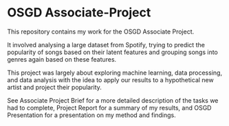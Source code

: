 # OSGD Associate-Project

This repository contains my work for the OSGD Associate Project.

It involved analysing a large dataset from Spotify, trying to predict the popularity of songs based on their latent features and grouping songs into genres again based on these features.

This project was largely about exploring machine learning, data processing, and data analysis with the idea to apply our results to a hypothetical new artist and project their popularity.

See Associate Project Brief for a more detailed description of the tasks we had to complete, Project Report for a summary of my results, and OSGD Presentation for a presentation on my method and findings.
